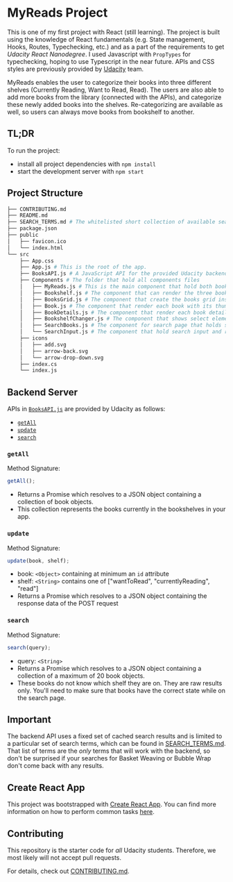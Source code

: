 # MyReads Project

This is one of my first project with React (still learning). The project is built using the knowledge of React fundamentals (e.g. State management, Hooks, Routes, Typechecking, etc.) and as a part of the requirements to get _Udacity React Nanodegree_. I used Javascript with `PropTypes` for typechecking, hoping to use Typescript in the near future. APIs and CSS styles are previously provided by [Udacity](www.udacity.com) team.

MyReads enables the user to categorize their books into three different shelves (Currently Reading, Want to Read, Read). The users are also able to add more books from the library (connected with the APIs), and categorize these newly added books into the shelves. Re-categorizing are available as well, so users can always move books from bookshelf to another.


## TL;DR

To run the project:

- install all project dependencies with `npm install`
- start the development server with `npm start`

## Project Structure

```bash
├── CONTRIBUTING.md
├── README.md
├── SEARCH_TERMS.md # The whitelisted short collection of available search terms.
├── package.json
├── public
│   ├── favicon.ico
│   └── index.html
└── src
    ├── App.css
    ├── App.js # This is the root of the app.
    ├── BooksAPI.js # A JavaScript API for the provided Udacity backend. Instructions for the methods are below.
    ├── Components # The folder that hold all components files
    │   ├── MyReads.js # This is the main component that hold both bookshelves and search page.
    │   ├── Bookshelf.js # The component that can render the three bookshelves, each with its books.
    │   ├── BooksGrid.js # The component that create the books grid inside the bookshelf.
    │   ├── Book.js # The component that render each book with its thumbnail, title and author.
    │   ├── BookDetails.js # The component that render each book details in a separate page.
    │   ├── BookshelfChanger.js # The component that shows select element for each book.
    │   ├── SearchBooks.js # The component for search page that holds search results as a book grid and the search input.
    │   └── SearchInput.js # The component that hold search input and run the actual search.
    ├── icons
    │   ├── add.svg
    │   ├── arrow-back.svg
    │   └── arrow-drop-down.svg
    ├── index.cs
    └── index.js
```

## Backend Server

APIs in [`BooksAPI.js`](src/BooksAPI.js) are provided by Udacity as follows:

- [`getAll`](#getall)
- [`update`](#update)
- [`search`](#search)

### `getAll`

Method Signature:

```js
getAll();
```

- Returns a Promise which resolves to a JSON object containing a collection of book objects.
- This collection represents the books currently in the bookshelves in your app.

### `update`

Method Signature:

```js
update(book, shelf);
```

- book: `<Object>` containing at minimum an `id` attribute
- shelf: `<String>` contains one of ["wantToRead", "currentlyReading", "read"]
- Returns a Promise which resolves to a JSON object containing the response data of the POST request

### `search`

Method Signature:

```js
search(query);
```

- query: `<String>`
- Returns a Promise which resolves to a JSON object containing a collection of a maximum of 20 book objects.
- These books do not know which shelf they are on. They are raw results only. You'll need to make sure that books have the correct state while on the search page.

## Important

The backend API uses a fixed set of cached search results and is limited to a particular set of search terms, which can be found in [SEARCH_TERMS.md](SEARCH_TERMS.md). That list of terms are the _only_ terms that will work with the backend, so don't be surprised if your searches for Basket Weaving or Bubble Wrap don't come back with any results.

## Create React App

This project was bootstrapped with [Create React App](https://github.com/facebook/create-react-app). You can find more information on how to perform common tasks [here](https://github.com/facebook/create-react-app/blob/main/packages/cra-template/template/README.md).

## Contributing

This repository is the starter code for _all_ Udacity students. Therefore, we most likely will not accept pull requests.

For details, check out [CONTRIBUTING.md](CONTRIBUTING.md).
